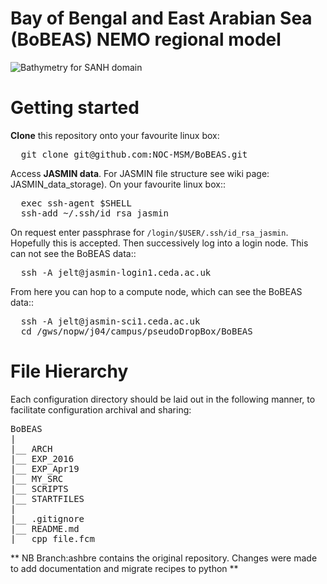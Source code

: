 # Bay of Bengal and East Arabian Sea (BoBEAS) NEMO regional model

![Bathymetry for SANH domain](https://github.com/NOC-MSM/SANH/wiki/FIGURES/SANH_bathy.png)

Getting started
===============

**Clone** this repository onto your favourite linux box:

<pre>
  git clone git@github.com:NOC-MSM/BoBEAS.git
</pre>

Access **JASMIN data**. For JASMIN file structure see wiki page: JASMIN_data_storage). On your favourite linux box::

<pre>
  exec ssh-agent $SHELL
  ssh-add ~/.ssh/id_rsa_jasmin
</pre>

On request enter passphrase for ``/login/$USER/.ssh/id_rsa_jasmin``. Hopefully this
is accepted. Then successively log into a login node. This can not see the BoBEAS data::

<pre>
  ssh -A jelt@jasmin-login1.ceda.ac.uk
</pre>

From here you can hop to a compute node, which can see the BoBEAS data::

<pre>
  ssh -A jelt@jasmin-sci1.ceda.ac.uk
  cd /gws/nopw/j04/campus/pseudoDropBox/BoBEAS
</pre>

File Hierarchy
==============

Each configuration directory should be laid out in the following manner, to
facilitate configuration archival and sharing:

<pre>
BoBEAS
|
|__ ARCH
|__ EXP_2016	
|__ EXP_Apr19
|__ MY_SRC
|__ SCRIPTS
|__ STARTFILES	
|
|__ .gitignore	
|__ README.md	
|__ cpp_file.fcm	
</pre>


** NB Branch:ashbre contains the original repository. Changes were made to add documentation and migrate recipes to python  **

